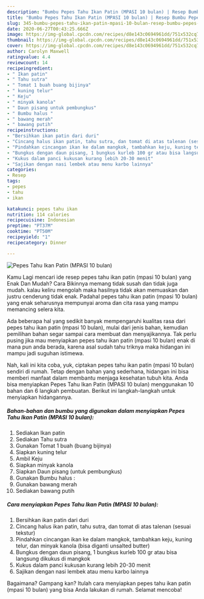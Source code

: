 ```yaml
---
description: "Bumbu Pepes Tahu Ikan Patin (MPASI 10 bulan) | Resep Bumbu Pepes Tahu Ikan Patin (MPASI 10 bulan) Yang Bisa Manjain Lidah"
title: "Bumbu Pepes Tahu Ikan Patin (MPASI 10 bulan) | Resep Bumbu Pepes Tahu Ikan Patin (MPASI 10 bulan) Yang Bisa Manjain Lidah"
slug: 345-bumbu-pepes-tahu-ikan-patin-mpasi-10-bulan-resep-bumbu-pepes-tahu-ikan-patin-mpasi-10-bulan-yang-bisa-manjain-lidah
date: 2020-06-27T00:43:25.666Z
image: https://img-global.cpcdn.com/recipes/d8e143c0694961dd/751x532cq70/pepes-tahu-ikan-patin-mpasi-10-bulan-foto-resep-utama.jpg
thumbnail: https://img-global.cpcdn.com/recipes/d8e143c0694961dd/751x532cq70/pepes-tahu-ikan-patin-mpasi-10-bulan-foto-resep-utama.jpg
cover: https://img-global.cpcdn.com/recipes/d8e143c0694961dd/751x532cq70/pepes-tahu-ikan-patin-mpasi-10-bulan-foto-resep-utama.jpg
author: Carolyn Maxwell
ratingvalue: 4.4
reviewcount: 14
recipeingredient:
- " Ikan patin"
- " Tahu sutra"
- " Tomat 1 buah buang bijinya"
- " kuning telur"
- " Keju"
- " minyak kanola"
- " Daun pisang untuk pembungkus"
- " Bumbu halus "
- " bawang merah"
- " bawang putih"
recipeinstructions:
- "Bersihkan ikan patin dari duri"
- "Cincang halus ikan patin, tahu sutra, dan tomat di atas talenan (sesuai tekstur)"
- "Pindahkan cincangan ikan ke dalam mangkok, tambahkan keju, kuning telur, dan minyak kanola (bisa diganti unsalted butter)"
- "Bungkus dengan daun pisang, 1 bungkus kurleb 100 gr atau bisa langsung dikukus di mangkok"
- "Kukus dalam panci kukusan kurang lebih 20-30 menit"
- "Sajikan dengan nasi lembek atau menu karbo lainnya"
categories:
- Resep
tags:
- pepes
- tahu
- ikan

katakunci: pepes tahu ikan 
nutrition: 114 calories
recipecuisine: Indonesian
preptime: "PT37M"
cooktime: "PT50M"
recipeyield: "1"
recipecategory: Dinner

---
```



![Pepes Tahu Ikan Patin (MPASI 10 bulan)](https://img-global.cpcdn.com/recipes/d8e143c0694961dd/751x532cq70/pepes-tahu-ikan-patin-mpasi-10-bulan-foto-resep-utama.jpg)

Kamu Lagi mencari ide resep pepes tahu ikan patin (mpasi 10 bulan) yang Enak Dan Mudah? Cara Bikinnya memang tidak susah dan tidak juga mudah. kalau keliru mengolah maka hasilnya tidak akan memuaskan dan justru cenderung tidak enak. Padahal pepes tahu ikan patin (mpasi 10 bulan) yang enak seharusnya mempunyai aroma dan cita rasa yang mampu memancing selera kita.



Ada beberapa hal yang sedikit banyak mempengaruhi kualitas rasa dari pepes tahu ikan patin (mpasi 10 bulan), mulai dari jenis bahan, kemudian pemilihan bahan segar sampai cara membuat dan menyajikannya. Tak perlu pusing jika mau menyiapkan pepes tahu ikan patin (mpasi 10 bulan) enak di mana pun anda berada, karena asal sudah tahu triknya maka hidangan ini mampu jadi suguhan istimewa.


Nah, kali ini kita coba, yuk, ciptakan pepes tahu ikan patin (mpasi 10 bulan) sendiri di rumah. Tetap dengan bahan yang sederhana, hidangan ini bisa memberi manfaat dalam membantu menjaga kesehatan tubuh kita. Anda bisa menyiapkan Pepes Tahu Ikan Patin (MPASI 10 bulan) menggunakan 10 bahan dan 6 langkah pembuatan. Berikut ini langkah-langkah untuk menyiapkan hidangannya.

<!--inarticleads1-->

##### Bahan-bahan dan bumbu yang digunakan dalam menyiapkan Pepes Tahu Ikan Patin (MPASI 10 bulan):

1. Sediakan  Ikan patin
1. Sediakan  Tahu sutra
1. Gunakan  Tomat 1 buah (buang bijinya)
1. Siapkan  kuning telur
1. Ambil  Keju
1. Siapkan  minyak kanola
1. Siapkan  Daun pisang (untuk pembungkus)
1. Gunakan  Bumbu halus :
1. Gunakan  bawang merah
1. Sediakan  bawang putih




<!--inarticleads2-->

##### Cara menyiapkan Pepes Tahu Ikan Patin (MPASI 10 bulan):

1. Bersihkan ikan patin dari duri
1. Cincang halus ikan patin, tahu sutra, dan tomat di atas talenan (sesuai tekstur)
1. Pindahkan cincangan ikan ke dalam mangkok, tambahkan keju, kuning telur, dan minyak kanola (bisa diganti unsalted butter)
1. Bungkus dengan daun pisang, 1 bungkus kurleb 100 gr atau bisa langsung dikukus di mangkok
1. Kukus dalam panci kukusan kurang lebih 20-30 menit
1. Sajikan dengan nasi lembek atau menu karbo lainnya




Bagaimana? Gampang kan? Itulah cara menyiapkan pepes tahu ikan patin (mpasi 10 bulan) yang bisa Anda lakukan di rumah. Selamat mencoba!
